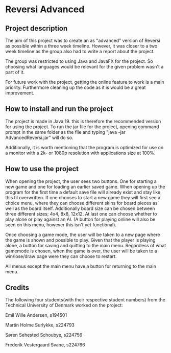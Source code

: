 # Reversi Advanced
## Project description

The aim of this project was to create an as "advanced" version of Reversi as possible within a three week timeline. However, it was closer to a two week timeline as the group also had to write a report about the project.

The group was restricted to using Java and JavaFX for the project. So choosing what languages would be relevant for the given problem wasn't a part of it.

For future work with the project, getting the online feature to work is a main priority. Furthermore cleaning up the code as it is would be a great improvement.

## How to install and run the project
The project is made in Java 19. this is therefore the recommended version for using the project.
To run the jar file for the project, opening command prompt in the same folder as the file and typing "java -jar AdvancedReversi.jar" will do so.

Additionally, it is worth mentioning that the program is optimized for use on a monitor with a 2k- or
1080p resolution with applications size at 100%.

## How to use the project
When opening the project, the user sees two buttons. One for starting a new game and one for loading an earlier saved game. When opening up the program for the first time a default save file will already exist and stay like this til overwritten.
If one chooses to start a new game they will first see a choice menu, where they can choose different skins for board pieces as well as the board itself.
Additionally board size can be chosen between three different sizes; 4x4, 8x8, 12x12. At last one can choose whether to play alone or play against an AI. (A button for playing online will also be seen on this menu, however this isn't yet functional).

Once choosing a game mode, the user will be taken to a new page where the game is shown and possible to play. Given that the player is playing alone, a button for saving and quitting to the main menu. Regardless of what gamemode is chosen, when the game is over, the user will be taken to a win/lose/draw page were they can choose to restart.

All menus except the main menu have a button for returning to the main menu.

## Credits
The following four students(with their respective student numbers) from the Technical University of Denmark worked on the project:

Emil Wille Andersen, s194501

Martin Holme Surlykke, s224793

Søren Sehested Schoubye, s224756

Frederik Vestergaard Svane, s224766



